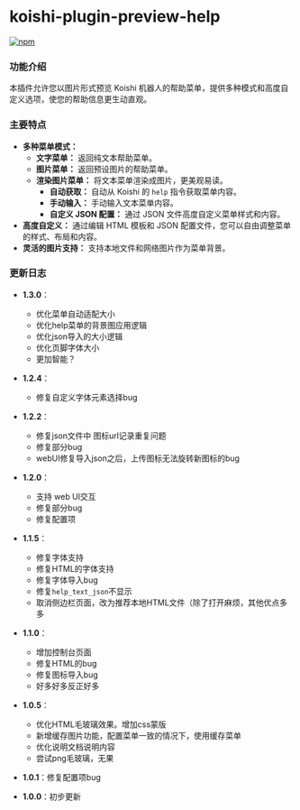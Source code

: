 
# koishi-plugin-preview-help

[![npm](https://img.shields.io/npm/v/koishi-plugin-preview-help?style=flat-square)](https://www.npmjs.com/package/koishi-plugin-preview-help)

  <h3>功能介绍</h3>
  <p>本插件允许您以图片形式预览 Koishi 机器人的帮助菜单，提供多种模式和高度自定义选项，使您的帮助信息更生动直观。</p>

  <h3>主要特点</h3>
  <ul>
    <li><strong>多种菜单模式：</strong>
      <ul>
        <li><strong>文字菜单：</strong> 返回纯文本帮助菜单。</li>
        <li><strong>图片菜单：</strong> 返回预设图片的帮助菜单。</li>
        <li><strong>渲染图片菜单：</strong> 将文本菜单渲染成图片，更美观易读。
          <ul>
            <li><strong>自动获取：</strong> 自动从 Koishi 的 <code>help</code> 指令获取菜单内容。</li>
            <li><strong>手动输入：</strong> 手动输入文本菜单内容。</li>
            <li><strong>自定义 JSON 配置：</strong> 通过 JSON 文件高度自定义菜单样式和内容。</li>
          </ul>
        </li>
      </ul>
    </li>
    <li><strong>高度自定义：</strong> 通过编辑 HTML 模板和 JSON 配置文件，您可以自由调整菜单的样式、布局和内容。</li>
    <li><strong>灵活的图片支持：</strong> 支持本地文件和网络图片作为菜单背景。</li>
  </ul>

### 更新日志

- **1.3.0**：
  - 优化菜单自动适配大小
  - 优化help菜单的背景图应用逻辑
  - 优化json导入的大小逻辑
  - 优化页脚字体大小
  - 更加智能？

- **1.2.4**：
  - 修复自定义字体元素选择bug

- **1.2.2**：
  - 修复json文件中 图标url记录重复问题
  - 修复部分bug
  - webUI修复导入json之后，上传图标无法旋转新图标的bug

- **1.2.0**：
  - 支持 web UI交互
  - 修复部分bug
  - 修复配置项


- **1.1.5**：
  - 修复字体支持
  - 修复HTML的字体支持
  - 修复字体导入bug
  - 修复`help_text_json`不显示
  - 取消侧边栏页面，改为推荐本地HTML文件（除了打开麻烦，其他优点多多


- **1.1.0**：
  - 增加控制台页面
  - 修复HTML的bug
  - 修复图标导入bug
  - 好多好多反正好多

- **1.0.5**：
  - 优化HTML毛玻璃效果。增加css蒙版
  - 新增缓存图片功能，配置菜单一致的情况下，使用缓存菜单
  - 优化说明文档说明内容
  - 尝试png毛玻璃，无果

- **1.0.1**：修复配置项bug

- **1.0.0**：初步更新